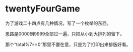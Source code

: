 # twentyFourGame
为了游戏二十四点有几种情况，写了一个枚举的东西。

思路是0000到9999全部过一遍，只把从小到大排列的留下。

那个“total%7==0”那里不要在意，只是为了打印出来排版好看。